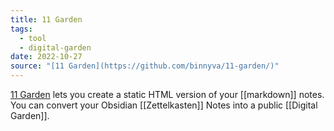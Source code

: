```yaml
---
title: 11 Garden
tags:
  - tool
  - digital-garden
date: 2022-10-27
source: "[11 Garden](https://github.com/binnyva/11-garden/)"
---
```


[11 Garden](https://github.com/binnyva/11-garden/) lets you create a static HTML version of your [[markdown]] notes. You can convert your Obsidian [[Zettelkasten]] Notes into a public [[Digital Garden]].
